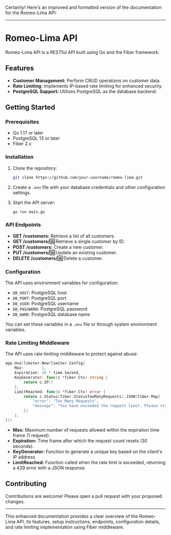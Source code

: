 Certainly! Here's an improved and formatted version of the documentation for the Romeo-Lima API:

---

# Romeo-Lima API

Romeo-Lima API is a RESTful API built using Go and the Fiber framework.

## Features

- **Customer Management:** Perform CRUD operations on customer data.
- **Rate Limiting:** Implements IP-based rate limiting for enhanced security.
- **PostgreSQL Support:** Utilizes PostgreSQL as the database backend.

## Getting Started

### Prerequisites

- Go 1.17 or later
- PostgreSQL 13 or later
- Fiber 2.x

### Installation

1. Clone the repository:
   ```bash
   git clone https://github.com/your-username/romeo-lima.git
   ```

2. Create a `.env` file with your database credentials and other configuration settings.

3. Start the API server:
   ```bash
   go run main.go
   ```

### API Endpoints

- **GET /customers:** Retrieve a list of all customers.
- **GET /customers/:id:** Retrieve a single customer by ID.
- **POST /customers:** Create a new customer.
- **PUT /customers/:id:** Update an existing customer.
- **DELETE /customers/:id:** Delete a customer.

### Configuration

The API uses environment variables for configuration:

- `DB_HOST`: PostgreSQL host
- `DB_PORT`: PostgreSQL port
- `DB_USER`: PostgreSQL username
- `DB_PASSWORD`: PostgreSQL password
- `DB_NAME`: PostgreSQL database name

You can set these variables in a `.env` file or through system environment variables.

### Rate Limiting Middleware

The API uses rate limiting middleware to protect against abuse:

```go
app.Use(limiter.New(limiter.Config{
    Max:        1,
    Expiration: 30 * time.Second,
    KeyGenerator: func(c *fiber.Ctx) string {
        return c.IP()
    },
    LimitReached: func(c *fiber.Ctx) error {
        return c.Status(fiber.StatusTooManyRequests).JSON(fiber.Map{
            "error": "Too Many Requests",
            "message": "You have exceeded the request limit. Please try again later.",
        })
    },
}))
```

- **Max:** Maximum number of requests allowed within the expiration time frame (1 request).
- **Expiration:** Time frame after which the request count resets (30 seconds).
- **KeyGenerator:** Function to generate a unique key based on the client's IP address.
- **LimitReached:** Function called when the rate limit is exceeded, returning a 429 error with a JSON response.

## Contributing

Contributions are welcome! Please open a pull request with your proposed changes.

---

This enhanced documentation provides a clear overview of the Romeo-Lima API, its features, setup instructions, endpoints, configuration details, and rate limiting implementation using Fiber middleware.